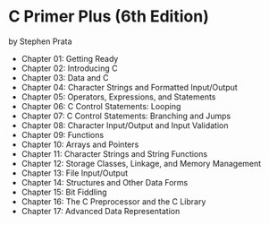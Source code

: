 # C Primer Plus (6th Edition)
by Stephen Prata

- Chapter 01: Getting Ready
- Chapter 02: Introducing C
- Chapter 03: Data and C
- Chapter 04: Character Strings and Formatted Input/Output
- Chapter 05: Operators, Expressions, and Statements
- Chapter 06: C Control Statements: Looping
- Chapter 07: C Control Statements: Branching and Jumps
- Chapter 08: Character Input/Output and Input Validation
- Chapter 09: Functions
- Chapter 10: Arrays and Pointers
- Chapter 11: Character Strings and String Functions
- Chapter 12: Storage Classes, Linkage, and Memory Management
- Chapter 13: File Input/Output
- Chapter 14: Structures and Other Data Forms
- Chapter 15: Bit Fiddling
- Chapter 16: The C Preprocessor and the C Library
- Chapter 17: Advanced Data Representation